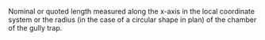 Nominal or quoted length measured along the x-axis in the local coordinate system or the radius (in the case of a circular shape in plan) of the chamber of the gully trap.
